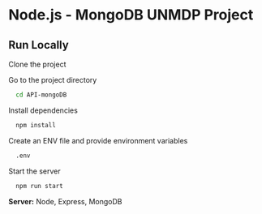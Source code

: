 # Node.js - MongoDB UNMDP Project

## Run Locally

Clone the project

Go to the project directory

```bash
  cd API-mongoDB
```

Install dependencies

```bash
  npm install
```

Create an ENV file and provide environment variables

```bash
  .env
```

Start the server

```bash
  npm run start
```

**Server:** Node, Express, MongoDB
